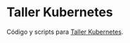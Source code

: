 # Taller Kubernetes
Código y scripts para [Taller Kubernetes](https://pyxisjira.atlassian.net/l/c/Jwf6WGjE).
